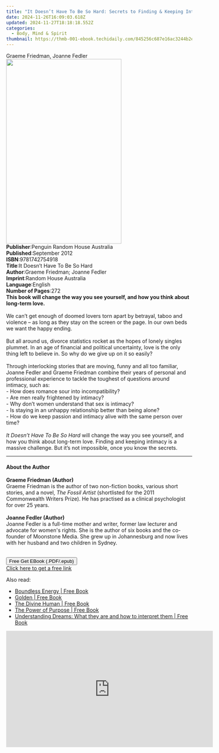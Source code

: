 ```yaml
---
title: "It Doesn’t Have To Be So Hard: Secrets to Finding & Keeping Intimacy | Free Book"
date: 2024-11-26T16:09:03.618Z
updated: 2024-11-27T18:18:18.552Z
categories:
  - Body, Mind & Spirit
thumbnail: https://thmb-001-ebook.techidaily.com/845256c687e16ac3244b2e6a6667cf38aa50894206c896a379a707437b9efc67.jpg
---
```

<main id="book-container">
  <div class="flex flex-col">
    <div class="book-brief flex-1 py-6 px-4 sm:p-6 md:py-10 md:px-8">
      <!-- brief-->
      <div class="book-brief-main">Graeme Friedman, Joanne Fedler</div>
    </div>
    <div
      class="book-meta-info flex-1 grid gap-4 col-start-1 col-end-3 row-start-1 sm:mb-6 sm:grid-cols-4 lg:gap-6 lg:col-start-2 lg:row-end-6 lg:row-span-6 lg:mb-0"
    >
      <div
        class="book-meta-info-left place-content-center mt-4 p-4 text-sm leading-6 col-start-2 col-span-2 dark:text-slate-400"
      >
        <img
          class="w-full h-500 object-cover rounded-lg sm:h-255 sm:col-span-2 lg:col-span-full"
          src="https://img-001-ebook.techidaily.com/67ed77f923556bf012ca6a52a6b379d74669c9f4b3eff88553709bbcfeeb8bed.jpg"
          alt=""
          width="312"
          height="500"
        />
      </div>
      <div
        class="book-meta-info-right mt-2 col-start-1 row-start-2 col-span-3 self-center"
      >
        <!-- meta data  -->
        <div class="flex flex-col px-4 md:px-8">
          <div class="flex-1">
            <strong>Publisher</strong>:<span class="px-2"
              >Penguin Random House Australia</span
            >
          </div>
          <div class="flex-1">
            <strong>Published</strong>:<span class="px-2">September 2012</span>
          </div>
          <div class="flex-1">
            <strong>ISBN</strong>:<span class="px-2">9781742754918</span>
          </div>
          <div class="flex-1">
            <strong>Title</strong>:<span class="px-2"
              >It Doesn’t Have To Be So Hard</span
            >
          </div>
          <div class="flex-1">
            <strong>Author</strong>:<span class="px-2"
              >Graeme Friedman; Joanne Fedler</span
            >
          </div>
          <div class="flex-1">
            <strong>Imprint</strong>:<span class="px-2"
              >Random House Australia</span
            >
          </div>
          <div class="flex-1">
            <strong>Language</strong>:<span class="px-2">English</span>
          </div>
          <div class="flex-1">
            <strong>Number of Pages</strong>:<span class="px-2">272</span>
          </div>
        </div>
      </div>
    </div>
    <div class="book-description flex-1 py-6 px-4 sm:p-6 md:py-10 md:px-8">
      <div class="book-description-main">
        <div accordion-content="" id="description">
          <b
            >This book will change the way you see yourself, and how you think
            about long-term love.</b
          ><br /><br />We can’t get enough of doomed lovers torn apart by
          betrayal, taboo and violence – as long as they stay on the screen or
          the page. In our own beds we want the happy ending.<br /><br />But all
          around us, divorce statistics rocket as the hopes of lonely singles
          plummet. In an age of financial and political uncertainty, love is the
          only thing left to believe in. So why do we give up on it so
          easily?<br /><br />Through interlocking stories that are moving, funny
          and all too familiar, Joanne Fedler and Graeme Friedman combine their
          years of personal and professional experience to tackle the toughest
          of questions around intimacy, such as:<br />- How does romance sour
          into incompatibility?<br />- Are men really frightened by intimacy?<br />-
          Why don’t women understand that sex is intimacy?<br />- Is staying in
          an unhappy relationship better than being alone?<br />- How do we keep
          passion and intimacy alive with the same person over time?<br /><br /><i
            >It Doesn’t Have To Be So Hard </i
          >will change the way you see yourself, and how you think about
          long-term love. Finding and keeping intimacy is a massive challenge.
          But it’s not impossible, once you know the secrets.
        </div>
        <div class="accordion-fader"></div>
      </div>
    </div>
    <div class="book-excerpts flex-1 py-6 px-4 sm:p-6 md:py-10 md:px-8">
      <!-- excerpts-->
      <div class="book-excerpts-main">
        <hr />
        <h4 class="placeholder placeholder-heading">
          <span>About the Author</span>
        </h4>
        <p>
          <b>Graeme Friedman (Author) </b><br />
          Graeme Friedman is the author of two non-fiction books, various short
          stories, and a novel, <i>The Fossil Artist</i> (shortlisted for the
          2011 Commonwealth Writers Prize). He has practised as a clinical
          psychologist for over 25 years.<br /><br /><b
            >Joanne Fedler (Author) </b
          ><br />
          Joanne Fedler is a full-time mother and writer, former law lecturer
          and advocate for women's rights. She is the author of six books and
          the co-founder of Moonstone Media. She grew up in Johannesburg and now
          lives with her husband and two children in Sydney.<br /><br />
        </p>
      </div>
    </div>
    <div
      class="book-about-author flex-1 py-6 px-4 sm:p-6 md:py-10 md:px-8"
    ></div>
    <div class="book-free-get flex-1 py-6 px-4 sm:p-6 md:py-10 md:px-8">
      <button
        id="btn-free-get"
        class="bg-blue-500 hover:bg-blue-700 text-white font-bold py-2 px-4 rounded"
      >
        Free Get EBook (.PDF/.epub)
      </button>
      <div id="countdown-display" class="px-2 text-lg mt-2"></div>
      <a
        id="free-link"
        class="hidden bg-blue-500 hover:bg-blue-700 text-white font-bold py-2 px-4 rounded"
        href="https://www.ebooks.com/en-us/book/995890/it-doesn-t-have-to-be-so-hard-secrets-to-finding-keeping-intimacy/graeme-friedman/"
        target="_blank"
        >Click here to get a free link</a
      >
    </div>
    <script>
      let countdownTime = 0;
      let countdownInterval = null;
      document
        .getElementById('btn-free-get')
        .addEventListener('click', startCountdown);
      function startCountdown() {
        countdownTime = new Date().getTime() + 60000 * 3;
        countdownInterval = setInterval(updateCountdown, 1000);
        document.getElementById('btn-free-get').disabled = true;
        document
          .getElementById('btn-free-get')
          .classList.add('bg-gray-500', 'cursor-not-allowed');
      }
      function updateCountdown() {
        let currentTime = new Date().getTime();
        let timeLeft = countdownTime - currentTime;
        let secondsLeft = Math.floor(timeLeft / 1000);
        document.getElementById('countdown-display').innerHTML =
          `Remaining time: ${secondsLeft} seconds.`;
        if (secondsLeft <= 0) {
          clearInterval(countdownInterval);
          document.getElementById('btn-free-get').classList.add('hidden');
          document.getElementById('free-link').classList.remove('hidden');
          document.getElementById('countdown-display').innerHTML = '';
        }
      }
    </script>
  </div>
</main>

<ins class="adsbygoogle"
      style="display:block"
      data-ad-client="ca-pub-7571918770474297"
      data-ad-slot="8358498916"
      data-ad-format="auto"
      data-full-width-responsive="true"></ins>
    

<span class="atpl-alsoreadstyle">Also read:</span>
<div><ul>
<li><a href="https://novels-ebooks.techidaily.com/266709-9780307419958-boundless-energy/"><u>Boundless Energy | Free Book</u></a></li>
<li><a href="https://novels-ebooks.techidaily.com/2667973-9781501158698-golden/"><u>Golden | Free Book</u></a></li>
<li><a href="https://novels-ebooks.techidaily.com/2669773-9781780993355-the-divine-human/"><u>The Divine Human | Free Book</u></a></li>
<li><a href="https://novels-ebooks.techidaily.com/266711-9780307381606-the-power-of-purpose/"><u>The Power of Purpose | Free Book</u></a></li>
<li><a href="https://novels-ebooks.techidaily.com/2668037-9780007388394-understanding-dreams-what-they-are-and-how-to-interpret-them/"><u>Understanding Dreams: What they are and how to interpret them | Free Book</u></a></li>
</ul></div>

<!-- affiliate ads begin -->
<iframe width="560" height="315" src="https://www.youtube.com/embed/cC-HtDQVoG0?si=nQcoa7q8q2IL8U0m&autoplay=1" title="YouTube video player" frameborder="0" allow="accelerometer; autoplay; clipboard-write; encrypted-media; gyroscope; picture-in-picture; web-share" referrerpolicy="strict-origin-when-cross-origin" allowfullscreen></iframe>
<!-- affiliate ads end -->

